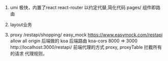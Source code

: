 1. umi 极快，内置了react react-router 
以约定代替,简化代码 pages/ 组件即路由 

2. layout业务 

3. proxy 
  /restapi/shopping/
  easy_mock https://www.easymock.com/restapi
  allow all origin 后端做的
  koa 后端路由 koa-cors 8000 => 3000
  http://localhost:3000/restapi/
  前端代理的方式
  proxy, proxyTable 
  拦截所有的请求 
  代理规则， 

